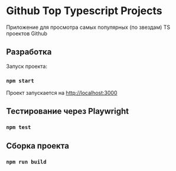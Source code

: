 # Github Top Typescript Projects

Приложение для просмотра самых популярных (по звездам) TS проектов Github

## Разработка

Запуск проекта:

### `npm start`

Проект запускается на [http://localhost:3000](http://localhost:3000)

## Тестирование через Playwright

### `npm test`

## Сборка проекта

### `npm run build`

